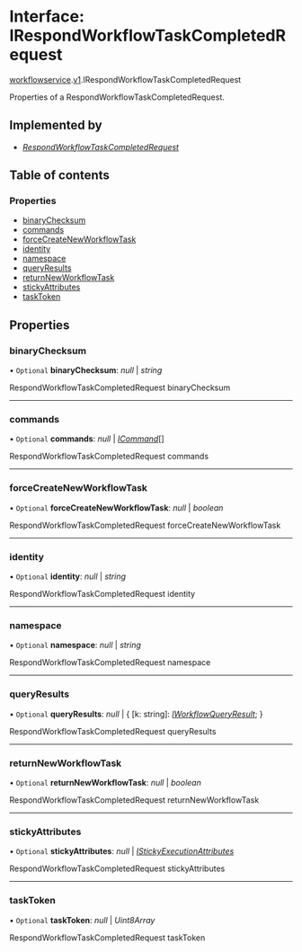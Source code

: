 # Interface: IRespondWorkflowTaskCompletedRequest

[workflowservice](../modules/proto.temporal.api.workflowservice.md).[v1](../modules/proto.temporal.api.workflowservice.v1.md).IRespondWorkflowTaskCompletedRequest

Properties of a RespondWorkflowTaskCompletedRequest.

## Implemented by

* [*RespondWorkflowTaskCompletedRequest*](../classes/proto.temporal.api.workflowservice.v1.respondworkflowtaskcompletedrequest.md)

## Table of contents

### Properties

- [binaryChecksum](proto.temporal.api.workflowservice.v1.irespondworkflowtaskcompletedrequest.md#binarychecksum)
- [commands](proto.temporal.api.workflowservice.v1.irespondworkflowtaskcompletedrequest.md#commands)
- [forceCreateNewWorkflowTask](proto.temporal.api.workflowservice.v1.irespondworkflowtaskcompletedrequest.md#forcecreatenewworkflowtask)
- [identity](proto.temporal.api.workflowservice.v1.irespondworkflowtaskcompletedrequest.md#identity)
- [namespace](proto.temporal.api.workflowservice.v1.irespondworkflowtaskcompletedrequest.md#namespace)
- [queryResults](proto.temporal.api.workflowservice.v1.irespondworkflowtaskcompletedrequest.md#queryresults)
- [returnNewWorkflowTask](proto.temporal.api.workflowservice.v1.irespondworkflowtaskcompletedrequest.md#returnnewworkflowtask)
- [stickyAttributes](proto.temporal.api.workflowservice.v1.irespondworkflowtaskcompletedrequest.md#stickyattributes)
- [taskToken](proto.temporal.api.workflowservice.v1.irespondworkflowtaskcompletedrequest.md#tasktoken)

## Properties

### binaryChecksum

• `Optional` **binaryChecksum**: *null* \| *string*

RespondWorkflowTaskCompletedRequest binaryChecksum

___

### commands

• `Optional` **commands**: *null* \| [*ICommand*](proto.temporal.api.command.v1.icommand.md)[]

RespondWorkflowTaskCompletedRequest commands

___

### forceCreateNewWorkflowTask

• `Optional` **forceCreateNewWorkflowTask**: *null* \| *boolean*

RespondWorkflowTaskCompletedRequest forceCreateNewWorkflowTask

___

### identity

• `Optional` **identity**: *null* \| *string*

RespondWorkflowTaskCompletedRequest identity

___

### namespace

• `Optional` **namespace**: *null* \| *string*

RespondWorkflowTaskCompletedRequest namespace

___

### queryResults

• `Optional` **queryResults**: *null* \| { [k: string]: [*IWorkflowQueryResult*](proto.temporal.api.query.v1.iworkflowqueryresult.md);  }

RespondWorkflowTaskCompletedRequest queryResults

___

### returnNewWorkflowTask

• `Optional` **returnNewWorkflowTask**: *null* \| *boolean*

RespondWorkflowTaskCompletedRequest returnNewWorkflowTask

___

### stickyAttributes

• `Optional` **stickyAttributes**: *null* \| [*IStickyExecutionAttributes*](proto.temporal.api.taskqueue.v1.istickyexecutionattributes.md)

RespondWorkflowTaskCompletedRequest stickyAttributes

___

### taskToken

• `Optional` **taskToken**: *null* \| *Uint8Array*

RespondWorkflowTaskCompletedRequest taskToken
